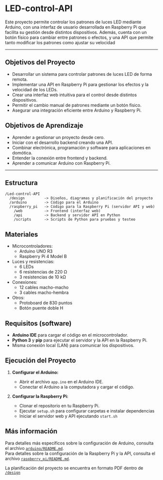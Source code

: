 # LED-control-API
Este proyecto permite controlar los patrones de luces LED mediante Arduino,
con una interfaz de usuario desarrollada en Raspberry Pi que facilita su gestión desde distintos dispositivos. 
Además, cuenta con un botón físico para cambiar entre patrones o efectos, 
y una API que permite tanto modificar los patrones como ajustar su velocidad

---

## Objetivos del Proyecto
- Desarrollar un sistema para controlar patrones de luces LED de forma remota.
- Implementar una API en Raspberry Pi para gestionar los efectos y la velocidad de los LEDs.
- Crear una interfaz web intuitiva para el control desde distintos dispositivos.
- Permitir el cambio manual de patrones mediante un botón físico.
- Asegurar una integración eficiente entre Arduino y Raspberry Pi.

## Objetivos de Aprendizaje
- Aprender a gestionar un proyecto desde cero.
- Iniciar con el desarrollo backend creando una API.
- Combinar electrónica, programación y software para aplicaciones en domótica.
- Entender la conexión entre frontend y backend.
- Aprender a comunicar Arduino con Raspberry Pi.
---

## Estructura
```
/Led-control-API
  /design         -> Diseños, diagramas y planificación del proyecto
  /arduino        -> Código para el Arduino
  /raspberry_pi   -> Código para la Raspberry Pi (servidor API y web)
    /web          -> Frontend (interfaz web)
    /api          -> Backend y servidor API en Python
    /scripts      -> Scripts de Python para pruebas y testeo
```

## Materiales
- Microcontroladores:
  - Arduino UNO R3
  - Raspberry Pi 4 Model B
- Luces y resistencias:
  - 6 LEDs
  - 6 resistencias de 220 Ω
  - 3 resistencias de 10 kΩ
- Conexiones:
  - 12 cables macho-macho
  - 3 cables macho-hembra
- Otros:
  - Protoboard de 830 puntos
  - Botón puente doble H


## Requisitos (software)

- **Arduino IDE** para cargar el código en el microcontrolador.
- **Python 3** y **pip** para ejecutar el servidor y la API en la Raspberry Pi.
- Misma conexión local (LAN) para comunicar los dispositivos.


## Ejecución del Proyecto
1. **Configurar el Arduino:**
   - Abrir el archivo `app.ino` en el Arduino IDE.
   - Conectar el Arduino a la computadora y cargar el código.

2. **Configurar la Raspberry Pi:**
   - Clonar el repositorio en tu Raspberry Pi.
   - Ejecutar `setup.sh` para configurar carpetas e instalar dependencias
   - Iniciar el servidor web y API ejecutando `start.sh`


## Más información
Para detalles más específicos sobre la configuración de Arduino, consulta el archivo [`arduino/README.md`](arduino/README.md).  
Para detalles sobre la configuración de la Raspberry Pi y la API, consulta el archivo [`raspberry_pi/README.md`](raspberry_pi/README.md).

La planificación del proyecto se encuentra en formato PDF dentro de [`/design`](design/)
